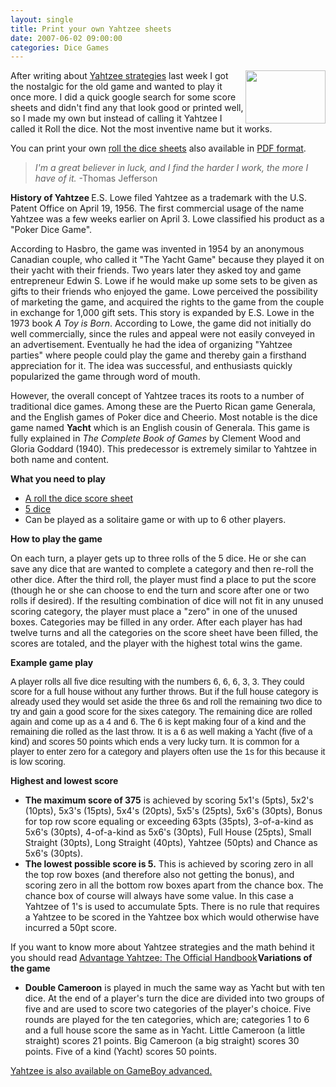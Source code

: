 ```yaml
---
layout: single
title: Print your own Yahtzee sheets
date: 2007-06-02 09:00:00
categories: Dice Games
---
```

<img src="/public/uploads/2007/05/dice.thumbnail.jpg" align="right" height="85" width="128" />After writing about <a href="/yahtzee-strategies/">Yahtzee strategies</a> last week I got the nostalgic for the old game and wanted to play it once more. I did a quick google search for some score sheets and didn't find any that look good or printed well, so I made my own but instead of calling it Yahtzee I called it Roll the dice. Not the most inventive name but it works.

You can print your own <a href="http://www.abluestar.com/utilities/roll_the_dice/">roll the dice sheets</a> also available in <a href="/public/uploads/2007/05/roll-the-dice.pdf">PDF format</a>.
<blockquote><em>I'm a great believer in luck, and I find the harder I work, the more I have of it.</em>
-Thomas Jefferson</blockquote>
<strong>History of Yahtzee </strong>
E.S. Lowe filed Yahtzee as a trademark with the U.S. Patent Office on April 19, 1956. The first commercial usage of the name Yahtzee was a few weeks earlier on April 3. Lowe classified his product as a "Poker Dice Game".

According to Hasbro, the game was invented in 1954 by an anonymous Canadian couple, who called it "The Yacht Game" because they played it on their yacht with their friends.<span class="external autonumber"></span> Two years later they asked toy and game entrepreneur Edwin S. Lowe if he would make up some sets to be given as gifts to their friends who enjoyed the game. Lowe perceived the possibility of marketing the game, and acquired the rights to the game from the couple in exchange for 1,000 gift sets. This story is expanded by E.S. Lowe in the 1973 book <em>A Toy is Born</em>. According to Lowe, the game did not initially do well commercially, since the rules and appeal were not easily conveyed in an advertisement. Eventually he had the idea of organizing "Yahtzee parties" where people could play the game and thereby gain a firsthand appreciation for it. The idea was successful, and enthusiasts quickly popularized the game through word of mouth.

However, the overall concept of Yahtzee traces its roots to a number of traditional dice games. Among these are the Puerto Rican game Generala, and the English games of Poker dice and Cheerio. Most notable is the dice game named <strong>Yacht</strong> which is an English cousin of Generala. This game is fully explained in <em>The Complete Book of Games</em> by Clement Wood and Gloria Goddard (1940). This predecessor is extremely similar to Yahtzee in both name and content.

<strong>What you need to play</strong>
<ul>
	<li><a href="http://www.abluestar.com/utilities/roll_the_dice/">A roll the dice score sheet</a></li>
	<li><a href="/how-to-make-dice-and-a-brief-history/">5 dice</a></li>
	<li>Can be played as a solitaire game or with up to 6 other players.</li>
</ul>
<strong>How to play the game</strong>

On each turn, a player gets up to three rolls of the 5 dice. He or she can save any dice that are wanted to complete a category and then re-roll the other dice. After the third roll, the player must find a place to put the score (though he or she can choose to end the turn and score after one or two rolls if desired). If the resulting combination of dice will not fit in any unused scoring category, the player must place a "zero" in one of the unused boxes. Categories may be filled in any order.
After each player has had twelve turns and all the categories on the score sheet have been filled, the scores are totaled, and the player with the highest total wins the game.

<strong>Example game play </strong>

<font face="Arial">A player rolls all five dice resulting with the numbers 6, 6, 6, 3, 3.  They could score for a full house without any further throws.  But if the full house category is already used they would set aside the three 6s and roll the remaining two dice to try and gain a good score for the sixes category.  The remaining dice are rolled again and come up as a 4 and 6.  The 6 is kept making four of a kind and the remaining die rolled as the last throw. It is a 6 as well making a Yacht (five of a kind) and scores 50 points which ends a very lucky turn.  It is common for a player to enter zero for a category and players often use the 1s for this because it is low scoring.</font>

<strong>Highest and lowest score</strong>
<ul>
	<li><strong>The maximum score of 375</strong> is achieved by scoring 5x1's (5pts), 5x2's (10pts), 5x3's (15pts), 5x4's (20pts), 5x5's (25pts), 5x6's (30pts), Bonus for top row score equaling or exceeding 63pts (35pts), 3-of-a-kind as 5x6's (30pts), 4-of-a-kind as 5x6's (30pts), Full House (25pts), Small Straight (30pts), Long Straight (40pts), Yahtzee (50pts) and Chance as 5x6's (30pts).</li>
	<li><strong>The lowest possible score is 5.</strong> This is achieved by scoring zero in all the top row boxes (and therefore also not getting the bonus), and scoring zero in all the bottom row boxes apart from the chance box. The chance box of course will always have some value. In this case a Yahtzee of 1's is used to accumulate 5pts. There is no rule that requires a Yahtzee to be scored in the Yahtzee box which would otherwise have incurred a 50pt score.</li>
</ul>
If you want to know more about Yahtzee strategies and the math behind it you should read <a href="http://www.amazon.ca/gp/product/0929712048?ie=UTF8&amp;tag=abluestar-20&amp;linkCode=as2&amp;camp=15121&amp;creative=330641&amp;creativeASIN=0929712048">Advantage Yahtzee: The Official Handbook</a><img src="http://www.assoc-amazon.ca/e/ir?t=abluestar-20&amp;l=as2&amp;o=15&amp;a=0929712048" style="border: medium none  ! important; margin: 0px ! important" border="0" height="1" width="1" /><strong>Variations of the game</strong>
<ul>
	<li><strong>Double Cameroon</strong> is played in much the same way as Yacht but with ten dice. At the end of a player's turn the dice are divided into two groups of five and are used to score two categories of the player's choice. Five rounds are played for the ten categories, which are; categories 1 to 6 and a full house score the same as in Yacht. Little Cameroon (a little straight) scores 21 points. Big Cameroon (a big straight) scores 30 points. Five of a kind (Yacht) scores 50 points.</li>
</ul>
<a href="http://www.amazon.ca/gp/product/B000BO5UU0/701-2348363-8299539?ie=UTF8&amp;tag=abluestar-20&amp;linkCode=xm2&amp;camp=15121&amp;creativeASIN=B000BO5UU0">Yahtzee is also available on GameBoy advanced.</a>
